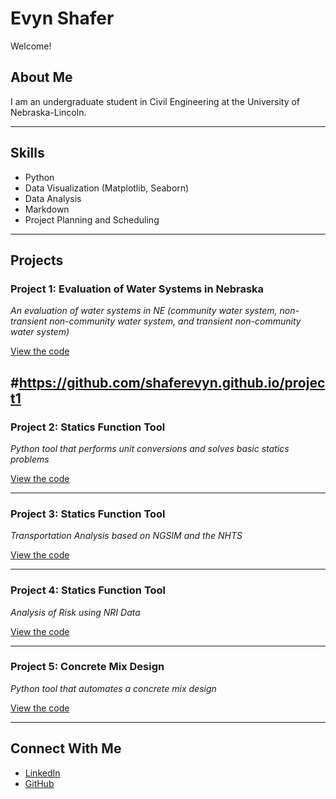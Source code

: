 # Evyn Shafer

Welcome!

## About Me

I am an undergraduate student in Civil Engineering at the University of Nebraska-Lincoln.

---

## Skills

- Python  
- Data Visualization (Matplotlib, Seaborn)  
- Data Analysis  
- Markdown
- Project Planning and Scheduling

---

## Projects

### Project 1: Evaluation of Water Systems in Nebraska 
*An evaluation of water systems in NE (community water system, non-transient non-community water system, and transient non-community water system)*

[View the code]()

#https://github.com/shaferevyn.github.io/project1
---

### Project 2: Statics Function Tool 
*Python tool that performs unit conversions and solves basic statics problems*

[View the code](https://github.com/shaferevyn.github.io/project2)

---

### Project 3: Statics Function Tool 
*Transportation Analysis based on NGSIM and the NHTS*

[View the code](https://github.com/shaferevyn.github.io/project3)

---

### Project 4: Statics Function Tool 
*Analysis of Risk using NRI Data*

[View the code](https://github.com/shaferevyn.github.io/project4)

---

### Project 5: Concrete Mix Design 
*Python tool that automates a concrete mix design*

[View the code](https://github.com/shaferevyn.github.io/project5)

---


## Connect With Me

- [LinkedIn](https://www.linkedin.com/in/evyn-shafer)  
- [GitHub](https://github.com/shaferevyn)






  
